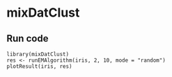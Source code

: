 # mixDatClust
## Run code 
```
library(mixDatClust)
res <- runEMAlgorithm(iris, 2, 10, mode = "random")
plotResult(iris, res)
```
